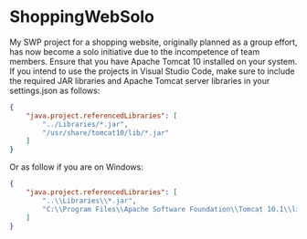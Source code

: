 # ShoppingWebSolo
My SWP project for a shopping website, originally planned as a group effort, has now become a solo initiative due to the incompetence of team members.
Ensure that you have Apache Tomcat 10 installed on your system. If you intend to use the projects in Visual Studio Code, make sure to include the required JAR libraries and Apache Tomcat server libraries in your settings.json as follows:

```json
{
    "java.project.referencedLibraries": [
        "../Libraries/*.jar",
        "/usr/share/tomcat10/lib/*.jar"
    ]
}
```

Or as follow if you are on Windows:

```json
{
    "java.project.referencedLibraries": [
        "..\\Libraries\\*.jar",
        "C:\\Program Files\\Apache Software Foundation\\Tomcat 10.1\\lib\\*.jar"
    ]
}
```
